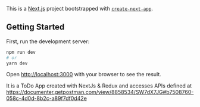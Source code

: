 This is a [Next.js](https://nextjs.org/) project bootstrapped with [`create-next-app`](https://github.com/vercel/next.js/tree/canary/packages/create-next-app).

## Getting Started

First, run the development server:

```bash
npm run dev
# or
yarn dev
```

Open [http://localhost:3000](http://localhost:3000) with your browser to see the result.

It is a ToDo App created with NextJs & Redux and accesses APIs defined at https://documenter.getpostman.com/view/8858534/SW7dX7JG#b7508760-058c-4d0d-8b2c-a89f7df0d42e
